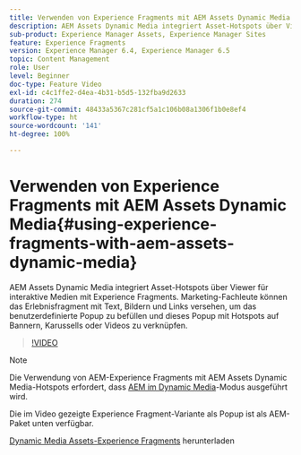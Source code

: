 ```yaml
---
title: Verwenden von Experience Fragments mit AEM Assets Dynamic Media
description: AEM Assets Dynamic Media integriert Asset-Hotspots über Viewer für interaktive Medien mit Experience Fragments. Marketing-Fachleute können das Erlebnisfragment mit Text, Bildern und Links versehen, um das benutzerdefinierte Popup zu befüllen und dieses Popup mit Hotspots auf Bannern, Karussells oder Videos zu verknüpfen.
sub-product: Experience Manager Assets, Experience Manager Sites
feature: Experience Fragments
version: Experience Manager 6.4, Experience Manager 6.5
topic: Content Management
role: User
level: Beginner
doc-type: Feature Video
exl-id: c4c1ffe2-d4ea-4b31-b5d5-132fba9d2633
duration: 274
source-git-commit: 48433a5367c281cf5a1c106b08a1306f1b0e8ef4
workflow-type: ht
source-wordcount: '141'
ht-degree: 100%

---
```


# Verwenden von Experience Fragments mit AEM Assets Dynamic Media{#using-experience-fragments-with-aem-assets-dynamic-media}

AEM Assets Dynamic Media integriert Asset-Hotspots über Viewer für interaktive Medien mit Experience Fragments. Marketing-Fachleute können das Erlebnisfragment mit Text, Bildern und Links versehen, um das benutzerdefinierte Popup zu befüllen und dieses Popup mit Hotspots auf Bannern, Karussells oder Videos zu verknüpfen.

>[!VIDEO](https://video.tv.adobe.com/v/22115?quality=12&learn=on)

>[!NOTE]
>
>Die Verwendung von AEM-Experience Fragments mit AEM Assets Dynamic Media-Hotspots erfordert, dass [AEM im Dynamic Media](https://experienceleague.adobe.com/docs/?lang=de)-Modus ausgeführt wird.

Die im Video gezeigte Experience Fragment-Variante als Popup ist als AEM-Paket unten verfügbar.

[Dynamic Media Assets-Experience Fragments](assets/experience-fragmentsdynamic-mediaassets-100.zip) herunterladen
